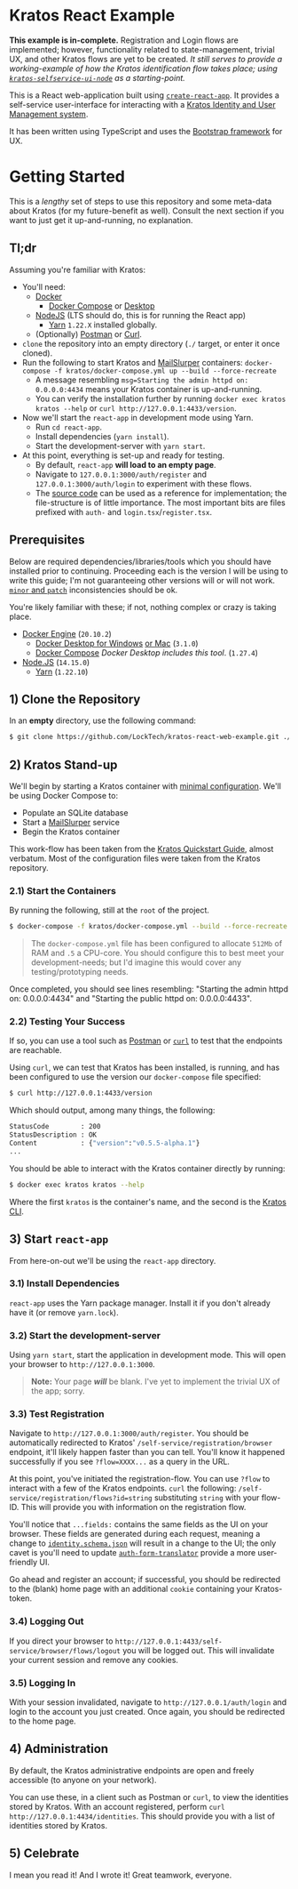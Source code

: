 # Kratos React Example

**This example is in-complete.** Registration and Login flows are implemented; however, functionality related to state-management, trivial UX, and other Kratos flows are yet to be created. _It still serves to provide a working-example of how the Kratos identification flow takes place; using [`kratos-selfservice-ui-node`](https://github.com/ory/kratos-selfservice-ui-node/tree/master/src) as a starting-point._

This is a React web-application built using [`create-react-app`](https://create-react-app.dev/docs/getting-started). It provides a self-service user-interface for interacting with a [Kratos Identity and User Management system](https://www.ory.sh/kratos/docs/).

It has been written using TypeScript and uses the [Bootstrap framework](https://getbootstrap.com) for UX.

# Getting Started

This is a _lengthy_ set of steps to use this repository and some meta-data about Kratos (for my future-benefit as well). Consult the next section if you want to just get it up-and-running, no explanation.

## Tl;dr

Assuming you're familiar with Kratos:

- You'll need:
  - [Docker](https://www.docker.com/)
    - [Docker Compose](https://www.docker.com/) or [Desktop](https://www.docker.com/products/docker-desktop)
  - [NodeJS](https://nodejs.org/en/download/) (LTS should do, this is for running the React app)
    - [Yarn](https://yarnpkg.com/getting-started/install#per-project-install) `1.22.X` installed globally.
  - (Optionally) [Postman](https://www.postman.com/) or [Curl](https://curl.se/).
- `clone` the repository into an empty directory (`./` target, or enter it once cloned).
- Run the following to start Kratos and [MailSlurper](https://mailslurper.com/) containers: `docker-compose -f kratos/docker-compose.yml up --build --force-recreate`
  - A message resembling `msg=Starting the admin httpd on: 0.0.0.0:4434` means your Kratos container is up-and-running.
  - You can verify the installation further by running `docker exec kratos kratos --help` or `curl http://127.0.0.1:4433/version`.
- Now we'll start the `react-app` in development mode using Yarn.
  - Run `cd react-app`.
  - Install dependencies (`yarn install`).
  - Start the development-server with `yarn start`.
- At this point, everything is set-up and ready for testing.
  - By default, `react-app` **will load to an empty page**.
  - Navigate to `127.0.0.1:3000/auth/register` and `127.0.0.1:3000/auth/login` to experiment with these flows.
  - The [source code](./react-app/src) can be used as a reference for implementation; the file-structure is of little importance. The most important bits are files prefixed with `auth-` and `login.tsx`/`register.tsx`.

## Prerequisites

Below are required dependencies/libraries/tools which you should have installed prior to continuing. Proceeding each is the version I will be using to write this guide; I'm not guaranteeing other versions will or will not work. [`minor` and `patch`](https://semver.org/) inconsistencies should be ok.

You're likely familiar with these; if not, nothing complex or crazy is taking place.

- [Docker Engine](https://www.docker.com/) (`20.10.2`)
  - [Docker Desktop for Windows](https://docs.docker.com/docker-for-windows/install/) [or Mac](https://docs.docker.com/docker-for-mac/install/) (`3.1.0`)
  - [Docker Compose](https://docs.docker.com/compose/install/) _Docker Desktop includes this tool_. (`1.27.4`)
- [Node.JS](https://nodejs.org/en/) (`14.15.0`)
  - [Yarn](https://yarnpkg.com/) (`1.22.10`)

## 1) Clone the Repository

In an **empty** directory, use the following command:

```bash
$ git clone https://github.com/LockTech/kratos-react-web-example.git ./
```

## 2) Kratos Stand-up

We'll begin by starting a Kratos container with [minimal configuration](./kratos/config/). We'll be using Docker Compose to:

- Populate an SQLite database
- Start a [MailSlurper](https://mailslurper.com/) service
- Begin the Kratos container

This work-flow has been taken from the [Kratos Quickstart Guide](https://www.ory.sh/kratos/docs/quickstart/), almost verbatum. Most of the configuration files were taken from the Kratos repository.

### 2.1) Start the Containers

By running the following, still at the `root` of the project.

```bash
$ docker-compose -f kratos/docker-compose.yml --build --force-recreate
```

> The `docker-compose.yml` file has been configured to allocate `512Mb` of RAM and `.5` a CPU-core.
> You should configure this to best meet your development-needs; but I'd imagine this would cover any testing/prototyping needs.

Once completed, you should see lines resembling: "Starting the admin httpd on: 0.0.0.0:4434" and "Starting the public httpd on: 0.0.0.0:4433".

### 2.2) Testing Your Success

If so, you can use a tool such as [Postman](https://www.postman.com/downloads/) or [`curl`](https://curl.se/) to test that the endpoints are reachable.

Using `curl`, we can test that Kratos has been installed, is running, and has been configured to use the version our `docker-compose` file specified:

```bash
$ curl http://127.0.0.1:4433/version
```

Which should output, among many things, the following:

```bash
StatusCode        : 200
StatusDescription : OK
Content           : {"version":"v0.5.5-alpha.1"}
...
```

You should be able to interact with the Kratos container directly by running:

```bash
$ docker exec kratos kratos --help
```

Where the first `kratos` is the container's name, and the second is the [Kratos CLI](https://www.ory.sh/kratos/docs/cli/kratos).

## 3) Start `react-app`

From here-on-out we'll be using the `react-app` directory.

### 3.1) Install Dependencies

`react-app` uses the Yarn package manager. Install it if you don't already have it (or remove `yarn.lock`).

### 3.2) Start the development-server

Using `yarn start`, start the application in development mode. This will open your browser to `http://127.0.0.1:3000`.

> **Note:** Your page **_will_** be blank. I've yet to implement the trivial UX of the app; sorry.

### 3.3) Test Registration

Navigate to `http://127.0.0.1:3000/auth/register`. You should be automatically redirected to Kratos' `/self-service/registration/browser` endpoint, it'll likely happen faster than you can tell. You'll know it happened successfully if you see `?flow=XXXX...` as a query in the URL.

At this point, you've initiated the registration-flow. You can use `?flow` to interact with a few of the Kratos endpoints. `curl` the following: `/self-service/registration/flows?id=string` substituting `string` with your flow-ID. This will provide you with information on the registration flow.

You'll notice that `...fields:` contains the same fields as the UI on your browser. These fields are generated during each request, meaning a change to [`identity.schema.json`](./kratos/config/identity.schema.json) will result in a change to the UI; the only cavet is you'll need to update [`auth-form-translator`](./react-app/src/util/auth-form-translator.ts) provide a more user-friendly UI.

Go ahead and register an account; if successful, you should be redirected to the (blank) home page with an additional `cookie` containing your Kratos-token.

### 3.4) Logging Out

If you direct your browser to `http://127.0.0.1:4433/self-service/browser/flows/logout` you will be logged out. This will invalidate your current session and remove any cookies.

### 3.5) Logging In

With your session invalidated, navigate to `http://127.0.0.1/auth/login` and login to the account you just created. Once again, you should be redirected to the home page.

## 4) Administration

By default, the Kratos administrative endpoints are open and freely accessible (to anyone on your network).

You can use these, in a client such as Postman or `curl`, to view the identities stored by Kratos. With an account registered, perform `curl http://127.0.0.1:4434/identities`. This should provide you with a list of identities stored by Kratos.

## 5) Celebrate

I mean you read it! And I wrote it! Great teamwork, everyone.
